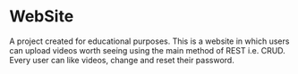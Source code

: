 # WebSite

A project created for educational purposes. 
This is a website in which users can upload videos worth seeing using the main method of REST i.e. CRUD.
Every user can like videos, change and reset their password.
